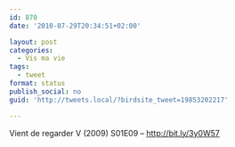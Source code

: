 ```yaml
---
id: 870
date: '2010-07-29T20:34:51+02:00'

layout: post
categories:
  - Vis ma vie
tags:
  - tweet
format: status
publish_social: no
guid: 'http://tweets.local/?birdsite_tweet=19853202217'

---
```


Vient de regarder V (2009) S01E09 – http://bit.ly/3y0W57